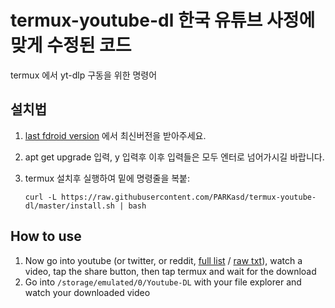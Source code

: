 # termux-youtube-dl 한국 유튜브 사정에 맞게 수정된 코드

termux 에서 yt-dlp 구동을 위한 명령어

## 설치법

1. [last fdroid version](https://f-droid.org/en/packages/com.termux/) 에서 최신버전을 받아주세요.
2. apt get upgrade 입력, y 입력후 이후 입력들은 모두 엔터로 넘어가시길 바랍니다.
3. termux 설치후 실행하여 밑에 명령줄을 복붙:

   `curl -L https://raw.githubusercontent.com/PARKasd/termux-youtube-dl/master/install.sh | bash`
## How to use

1. Now go into youtube (or twitter, or reddit, [full list](https://github.com/yt-dlp/yt-dlp/blob/master/supportedsites.md) / [raw txt](https://raw.githubusercontent.com/yt-dlp/yt-dlp/master/supportedsites.md)), watch a video, tap the share button, then tap termux and wait for the download
2. Go into `/storage/emulated/0/Youtube-DL` with your file explorer and watch your downloaded video
